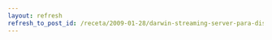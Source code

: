```yaml
---
layout: refresh
refresh_to_post_id: /receta/2009-01-28/darwin-streaming-server-para-dispositivos-mviles
---
```


